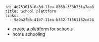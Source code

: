 
```
id: 4d753018-8a8d-11ea-8368-338b73fa7aa8
title: School plattform
links:
  - 9a9a2fb6-41b7-11ea-b332-7f561162cd24
```

* create a plattform for schools
* home schooling
